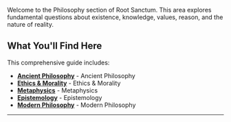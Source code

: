 
Welcome to the Philosophy section of Root Sanctum. This area explores fundamental questions about existence, knowledge, values, reason, and the nature of reality.

## What You'll Find Here

This comprehensive guide includes:

- **[Ancient Philosophy](./ancient-philosophy.md)** - Ancient Philosophy
- **[Ethics & Morality](./ethics-morality.md)** - Ethics & Morality
- **[Metaphysics](./metaphysics.md)** - Metaphysics
- **[Epistemology](./epistemology.md)** - Epistemology
- **[Modern Philosophy](./modern-philosophy.md)** - Modern Philosophy

---
